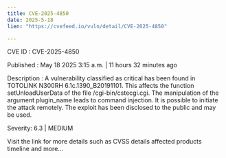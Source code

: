 ```yaml
---
title: CVE-2025-4850
date: 2025-5-18
lien: "https://cvefeed.io/vuln/detail/CVE-2025-4850"

---
```


CVE ID : CVE-2025-4850

Published :  May 18
2025
3:15 a.m. | 11 hours
32 minutes ago

Description : A vulnerability classified as critical has been found in TOTOLINK N300RH 6.1c.1390_B20191101. This affects the function setUnloadUserData of the file /cgi-bin/cstecgi.cgi. The manipulation of the argument plugin_name leads to command injection. It is possible to initiate the attack remotely. The exploit has been disclosed to the public and may be used.

Severity: 6.3 | MEDIUM

Visit the link for more details
such as CVSS details
affected products
timeline
and more...

